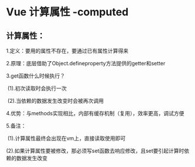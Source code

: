 # Vue 计算属性 -computed

## 计算属性：

1.定义：要用的属性不存在，要通过已有属性计算得来

2.原理：底层借助了Object.defineproperty方法提供的getter和setter

3.get函数什么时候执行？

​		(1).初次读取时会执行一次

​		(2).当依赖的数据发生改变时会被再次调用

4.优势：与methods实现相比，内部有缓存机制（复用），效率更高，调试方便

5.备注：

​		(1).计算属性最终会出现在vm上，直接读取使用即可

​		(2).如果计算属性要被修改，那必须写set函数去响应修改，且set要引起计算时依赖的数据发生改变